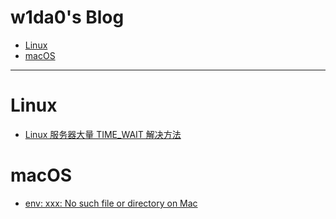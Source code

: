 
w1da0's Blog
=== 

- [Linux](#linux)
- [macOS](#macOS)
---

# Linux 

* [Linux 服务器大量 TIME_WAIT 解决方法](https://github.com/w1da0/MyBlog/issues/1)

# macOS

* [env: xxx: No such file or directory on Mac](https://github.com/w1da0/MyBlog/issues/2) 

